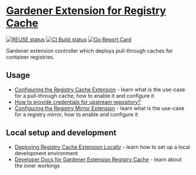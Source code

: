 # [Gardener Extension for Registry Cache](https://gardener.cloud)

[![REUSE status](https://api.reuse.software/badge/github.com/gardener/gardener-extension-registry-cache)](https://api.reuse.software/info/github.com/gardener/gardener-extension-registry-cache)
[![CI Build status](https://concourse.ci.gardener.cloud/api/v1/teams/gardener-tests/pipelines/gardener-extension-registry-cache-main/jobs/main-head-update-job/badge)](https://concourse.ci.gardener.cloud/teams/gardener-tests/pipelines/gardener-extension-registry-cache-main/jobs/main-head-update-job)
[![Go Report Card](https://goreportcard.com/badge/github.com/gardener/gardener-extension-registry-cache)](https://goreportcard.com/report/github.com/gardener/gardener-extension-registry-cache)

Gardener extension controller which deploys pull-through caches for container registries.

## Usage

- [Configuring the Registry Cache Extension](docs/usage/registry-cache/configuration.md) - learn what is the use-case for a pull-through cache, how to enable it and configure it
- [How to provide credentials for upstream repository?](docs/usage/registry-cache/upstream-credentials.md)
- [Configuring the Registry Mirror Extension](docs/usage/registry-mirror/configuration.md) - learn what is the use-case for a registry mirror, how to enable and configure it

## Local setup and development

- [Deploying Registry Cache Extension Locally](docs/development/getting-started-locally.md) - learn how to set up a local development environment
- [Developer Docs for Gardener Extension Registry Cache](docs/development/extension-registry-cache.md) - learn about the inner workings
